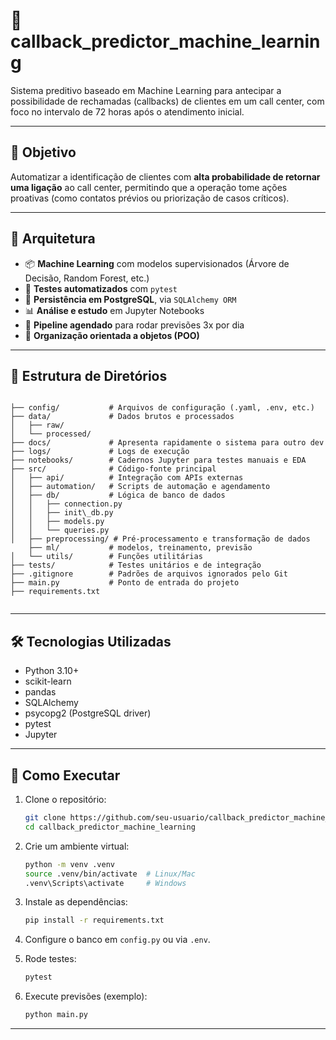 # 🤖 callback_predictor_machine_learning

Sistema preditivo baseado em Machine Learning para antecipar a possibilidade de rechamadas (callbacks) de clientes em um call center, com foco no intervalo de 72 horas após o atendimento inicial.

---

## 🎯 Objetivo

Automatizar a identificação de clientes com **alta probabilidade de retornar uma ligação** ao call center, permitindo que a operação tome ações proativas (como contatos prévios ou priorização de casos críticos).

---

## 🧱 Arquitetura

- 📦 **Machine Learning** com modelos supervisionados (Árvore de Decisão, Random Forest, etc.)
- 🧪 **Testes automatizados** com `pytest`
- 🐘 **Persistência em PostgreSQL**, via `SQLAlchemy ORM`
- 📊 **Análise e estudo** em Jupyter Notebooks
- 🔁 **Pipeline agendado** para rodar previsões 3x por dia
- 📌 **Organização orientada a objetos (POO)**

---

## 📂 Estrutura de Diretórios

```

├── config/           # Arquivos de configuração (.yaml, .env, etc.)
├── data/             # Dados brutos e processados
│   ├── raw/
│   └── processed/
├── docs/             # Apresenta rapidamente o sistema para outro dev
├── logs/             # Logs de execução
├── notebooks/        # Cadernos Jupyter para testes manuais e EDA
├── src/              # Código-fonte principal
│   ├── api/          # Integração com APIs externas
│   ├── automation/   # Scripts de automação e agendamento
│   ├── db/           # Lógica de banco de dados
│   │   ├── connection.py
│   │   ├── init\_db.py
│   │   ├── models.py
│   │   └── queries.py
│   ├── preprocessing/ # Pré-processamento e transformação de dados
    ├── ml/           # modelos, treinamento, previsão
│   └── utils/        # Funções utilitárias
├── tests/            # Testes unitários e de integração
├── .gitignore        # Padrões de arquivos ignorados pelo Git
├── main.py           # Ponto de entrada do projeto
├── requirements.txt          


````

---

## 🛠️ Tecnologias Utilizadas

- Python 3.10+
- scikit-learn
- pandas
- SQLAlchemy
- psycopg2 (PostgreSQL driver)
- pytest
- Jupyter

---

## 🚀 Como Executar

1. Clone o repositório:
   ```bash
   git clone https://github.com/seu-usuario/callback_predictor_machine_learning.git
   cd callback_predictor_machine_learning
   ````

2. Crie um ambiente virtual:

   ```bash
   python -m venv .venv
   source .venv/bin/activate  # Linux/Mac
   .venv\Scripts\activate     # Windows
   ```

3. Instale as dependências:

   ```bash
   pip install -r requirements.txt
   ```

4. Configure o banco em `config.py` ou via `.env`.

5. Rode testes:

   ```bash
   pytest
   ```

6. Execute previsões (exemplo):

   ```bash
   python main.py
   ```

---

